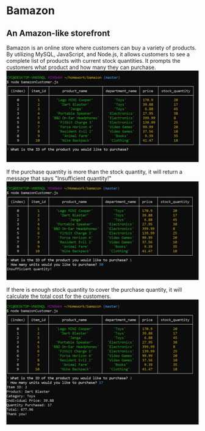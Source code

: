 # Bamazon
## An Amazon-like storefront
Bamazon is an online store where customers can buy a variety of products. By utilizing MySQL, JavaScript, and Node.js, it allows customers to see a complete list of products with current stock quantities. It prompts the customers what product and how many they can purchase.
![1st_img](img/1.JPG)


If the purchase quantity is more than the stock quantity, it will return a message that says "Insufficient quantity!"
![1st_img](img/2.JPG)

If there is enough stock quantity to cover the purchase quantity, it will calculate the total cost for the customers.
![1st_img](img/3.JPG)